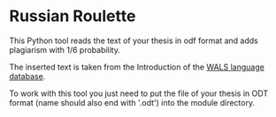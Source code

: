 # Russian Roulette
This Python tool reads the text of your thesis in odf format and adds plagiarism with 1/6 probability.

The inserted text is taken from the Introduction of the [WALS language database](https://wals.info/chapter/s1).

To work with this tool you just need to put the file of your thesis in ODT format (name should also end with '.odt') into the module directory.



